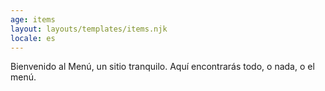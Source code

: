 ```yaml
---
age: items
layout: layouts/templates/items.njk
locale: es
---
```


Bienvenido al Menú, un sitio tranquilo.
Aquí encontrarás todo, o nada, o el menú.
